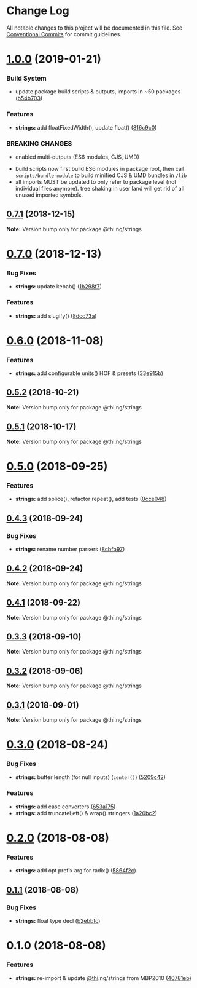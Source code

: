 # Change Log

All notable changes to this project will be documented in this file.
See [Conventional Commits](https://conventionalcommits.org) for commit guidelines.

# [1.0.0](https://github.com/thi-ng/umbrella/compare/@thi.ng/strings@0.7.1...@thi.ng/strings@1.0.0) (2019-01-21)


### Build System

* update package build scripts & outputs, imports in ~50 packages ([b54b703](https://github.com/thi-ng/umbrella/commit/b54b703))


### Features

* **strings:** add floatFixedWidth(), update float() ([816c9c0](https://github.com/thi-ng/umbrella/commit/816c9c0))


### BREAKING CHANGES

* enabled multi-outputs (ES6 modules, CJS, UMD)

- build scripts now first build ES6 modules in package root, then call
  `scripts/bundle-module` to build minified CJS & UMD bundles in `/lib`
- all imports MUST be updated to only refer to package level
  (not individual files anymore). tree shaking in user land will get rid of
  all unused imported symbols.





## [0.7.1](https://github.com/thi-ng/umbrella/compare/@thi.ng/strings@0.7.0...@thi.ng/strings@0.7.1) (2018-12-15)

**Note:** Version bump only for package @thi.ng/strings





# [0.7.0](https://github.com/thi-ng/umbrella/compare/@thi.ng/strings@0.6.0...@thi.ng/strings@0.7.0) (2018-12-13)


### Bug Fixes

* **strings:** update kebab() ([1b298f7](https://github.com/thi-ng/umbrella/commit/1b298f7))


### Features

* **strings:** add slugify() ([8dcc73a](https://github.com/thi-ng/umbrella/commit/8dcc73a))





# [0.6.0](https://github.com/thi-ng/umbrella/compare/@thi.ng/strings@0.5.2...@thi.ng/strings@0.6.0) (2018-11-08)


### Features

* **strings:** add configurable units() HOF & presets ([33e915b](https://github.com/thi-ng/umbrella/commit/33e915b))





## [0.5.2](https://github.com/thi-ng/umbrella/compare/@thi.ng/strings@0.5.1...@thi.ng/strings@0.5.2) (2018-10-21)

**Note:** Version bump only for package @thi.ng/strings





## [0.5.1](https://github.com/thi-ng/umbrella/compare/@thi.ng/strings@0.5.0...@thi.ng/strings@0.5.1) (2018-10-17)

**Note:** Version bump only for package @thi.ng/strings





<a name="0.5.0"></a>
# [0.5.0](https://github.com/thi-ng/umbrella/compare/@thi.ng/strings@0.4.3...@thi.ng/strings@0.5.0) (2018-09-25)


### Features

* **strings:** add splice(), refactor repeat(), add tests ([0cce048](https://github.com/thi-ng/umbrella/commit/0cce048))





<a name="0.4.3"></a>
## [0.4.3](https://github.com/thi-ng/umbrella/compare/@thi.ng/strings@0.4.2...@thi.ng/strings@0.4.3) (2018-09-24)


### Bug Fixes

* **strings:** rename number parsers ([8cbfb97](https://github.com/thi-ng/umbrella/commit/8cbfb97))





<a name="0.4.2"></a>
## [0.4.2](https://github.com/thi-ng/umbrella/compare/@thi.ng/strings@0.4.1...@thi.ng/strings@0.4.2) (2018-09-24)

**Note:** Version bump only for package @thi.ng/strings





<a name="0.4.1"></a>
## [0.4.1](https://github.com/thi-ng/umbrella/compare/@thi.ng/strings@0.4.0...@thi.ng/strings@0.4.1) (2018-09-22)

**Note:** Version bump only for package @thi.ng/strings





<a name="0.3.3"></a>
## [0.3.3](https://github.com/thi-ng/umbrella/compare/@thi.ng/strings@0.3.2...@thi.ng/strings@0.3.3) (2018-09-10)

**Note:** Version bump only for package @thi.ng/strings





<a name="0.3.2"></a>
## [0.3.2](https://github.com/thi-ng/umbrella/compare/@thi.ng/strings@0.3.1...@thi.ng/strings@0.3.2) (2018-09-06)




**Note:** Version bump only for package @thi.ng/strings

<a name="0.3.1"></a>
## [0.3.1](https://github.com/thi-ng/umbrella/compare/@thi.ng/strings@0.3.0...@thi.ng/strings@0.3.1) (2018-09-01)




**Note:** Version bump only for package @thi.ng/strings

<a name="0.3.0"></a>
# [0.3.0](https://github.com/thi-ng/umbrella/compare/@thi.ng/strings@0.2.0...@thi.ng/strings@0.3.0) (2018-08-24)


### Bug Fixes

* **strings:** buffer length (for null inputs) (`center()`) ([5209c42](https://github.com/thi-ng/umbrella/commit/5209c42))


### Features

* **strings:** add case converters ([653a175](https://github.com/thi-ng/umbrella/commit/653a175))
* **strings:** add truncateLeft() & wrap() stringers ([1a20bc2](https://github.com/thi-ng/umbrella/commit/1a20bc2))




<a name="0.2.0"></a>
# [0.2.0](https://github.com/thi-ng/umbrella/compare/@thi.ng/strings@0.1.1...@thi.ng/strings@0.2.0) (2018-08-08)


### Features

* **strings:** add opt prefix arg for radix() ([5864f2c](https://github.com/thi-ng/umbrella/commit/5864f2c))




<a name="0.1.1"></a>
## [0.1.1](https://github.com/thi-ng/umbrella/compare/@thi.ng/strings@0.1.0...@thi.ng/strings@0.1.1) (2018-08-08)


### Bug Fixes

* **strings:** float type decl ([b2ebbfc](https://github.com/thi-ng/umbrella/commit/b2ebbfc))




<a name="0.1.0"></a>
# 0.1.0 (2018-08-08)


### Features

* **strings:** re-import & update [@thi](https://github.com/thi).ng/strings from MBP2010 ([40781eb](https://github.com/thi-ng/umbrella/commit/40781eb))
